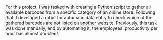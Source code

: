 For this project, I was tasked with creating a Python script to gather all available barcodes from a specific category 
of an online store. Following that, I developed a robot for automatic data entry to check which of the gathered barcodes
are not listed on another website. Previously, this task was done manually, and by automating it, 
the employees' productivity per hour has almost doubled!

